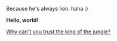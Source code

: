Because he's always lion. haha :)

**Hello, world!**  

[Why can't you trust the king of the jungle?](https://amdau1.github.io/cse15l-lab-reports/Amda.html)
